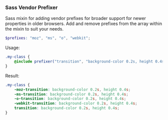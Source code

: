 ### Sass Vendor Prefixer

Sass mixin for adding vendor prefixes for broader support for newer properties in older browsers. Add and remove prefixes from the array within the mixin to suit your needs.

```scss
$prefixes: "moz", "ms", "o", "webkit";
```

Usage:

```scss
.my-class {
    @include prefixer("transition", "background-color 0.2s, height 0.4s");
}
```

Result:

```css
.my-class {
    -moz-transition: background-color 0.2s, height 0.4s;
    -ms-transition: background-color 0.2s, height 0.4s;
    -o-transition: background-color 0.2s, height 0.4s;
    -webkit-transition: background-color 0.2s, height 0.4s;
    transition: background-color 0.2s, height 0.4s;
}
```
